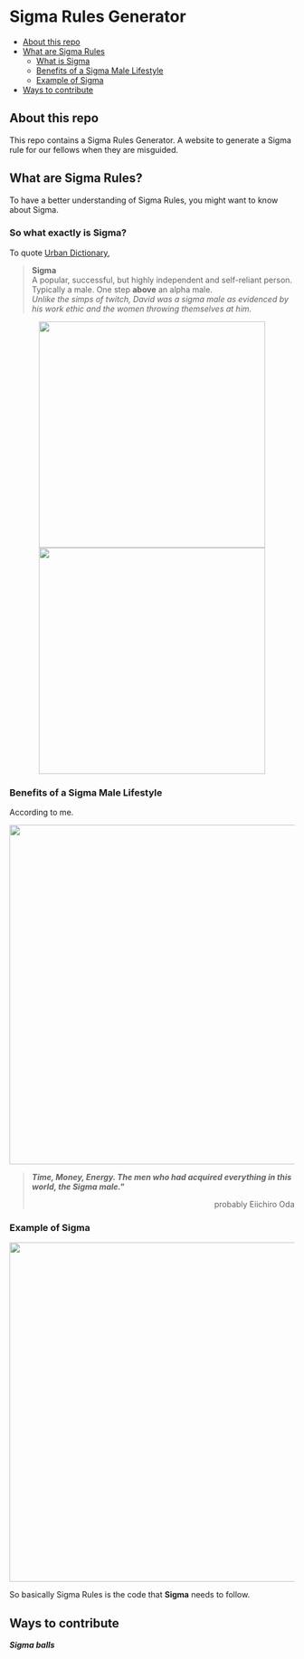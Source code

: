 # Sigma Rules Generator

- [ About this repo ](#About-this-repo)
- [ What are Sigma Rules ](#What-are-Sigma-Rules)
    - [ What is Sigma ](#What-is-Sigma)
    - [ Benefits of a Sigma Male Lifestyle ](#benefits)
    - [ Example of Sigma ](#Example-of-Sigma)
- [ Ways to contribute ](#contribute)

<a name="About-this-repo"></a>

## About this repo
This repo contains a Sigma Rules Generator. A website to generate a Sigma rule for our fellows when they are misguided.

<a name="What-are-Sigma-Rules"></a>

## What are Sigma Rules?

To have a better understanding of Sigma Rules, you might want to know about Sigma.

<a name="What-is-Sigma"></a>

### So what exactly is Sigma?     
To quote [Urban Dictionary](https://www.urbandictionary.com/define.php?term=Sigma),

>**Sigma**  
A popular, successful, but highly independent and self-reliant person. Typically a male.
One step **above** an alpha male.  
*Unlike the simps of twitch, David was a sigma male as evidenced by his work ethic and the women throwing themselves at him.*
<p float="left" align='center'>
    <img src="https://media.tenor.com/ZVDmXMt8sPAAAAAd/sigma-sigma-male.gif" style="height:400px;"/>
    <img src="https://media.tenor.com/kNbjoX2F_OcAAAAC/chad-monke.gif" style="height:400px;"/>
</p>

<a name="benefits"></a>

### Benefits of a Sigma Male Lifestyle
According to me.
<p float="left" align='center'>
    <img src="https://i.imgur.com/k4q0juj.jpg" style="height:600px;"/>
</p>

>***Time, Money, Energy. The men who had acquired everything in this world, the Sigma male."***
    <div style="text-align: right"> probably Eiichiro Oda </div>

<a name="Example-of-Sigma"></a>

### Example of Sigma
<p float="left" align='center'>
    <img src="https://i.redd.it/otml2l5hhqd81.jpg" style="height:600px;"/>
</p>

So basically Sigma Rules is the code that **Sigma** needs to follow.

<a name="#contribute"></a>

## Ways to contribute
***Sigma balls***